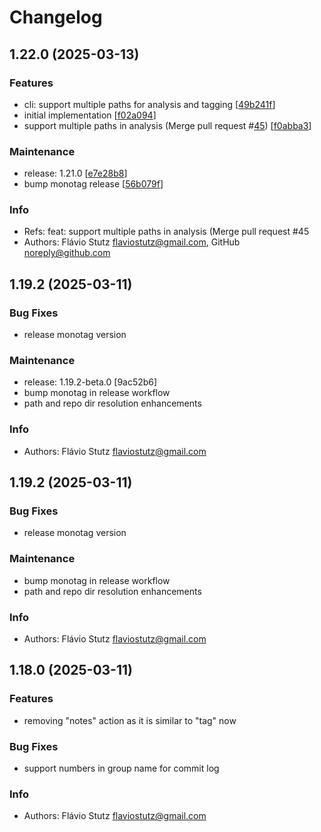 # Changelog

## 1.22.0 (2025-03-13)

### Features

* cli: support multiple paths for analysis and tagging [[49b241f](https://github.com/flaviostutz/monotag/commit/49b241f720133a4527b8ebc2004d569f4df00eea)]
* initial implementation [[f02a094](https://github.com/flaviostutz/monotag/commit/f02a094d895129b4d7918227860224baef78c3ec)]
* support multiple paths in analysis (Merge pull request #[45](https://github.com/flaviostutz/monotag/pull/45)) [[f0abba3](https://github.com/flaviostutz/monotag/commit/f0abba39709d4cb469cad94054c0328a4dbada38)]

### Maintenance

* release: 1.21.0 [[e7e28b8](https://github.com/flaviostutz/monotag/commit/e7e28b8bc651d46585c5b8c1e26927c15ebfa6f7)]
* bump monotag release [[56b079f](https://github.com/flaviostutz/monotag/commit/56b079f1b53e589f39c11cc4317f5058cc56c7ce)]

### Info

* Refs: feat: support multiple paths in analysis (Merge pull request #45
* Authors: Flávio Stutz <flaviostutz@gmail.com>, GitHub <noreply@github.com>


## 1.19.2 (2025-03-11)

### Bug Fixes

* release monotag version

### Maintenance

* release: 1.19.2-beta.0 [9ac52b6]
* bump monotag in release workflow
* path and repo dir resolution enhancements

### Info

* Authors: Flávio Stutz <flaviostutz@gmail.com>


## 1.19.2 (2025-03-11)

### Bug Fixes

* release monotag version

### Maintenance

* bump monotag in release workflow
* path and repo dir resolution enhancements

### Info

* Authors: Flávio Stutz <flaviostutz@gmail.com>


## 1.18.0 (2025-03-11)

### Features

* removing "notes" action as it is similar to "tag" now

### Bug Fixes

* support numbers in group name for commit log

### Info

* Authors: Flávio Stutz <flaviostutz@gmail.com>


